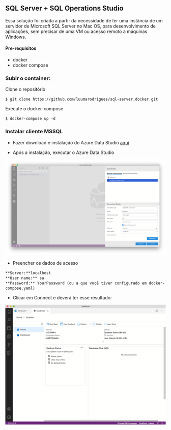 ## SQL Server + SQL Operations Studio

Essa solução foi criada a partir da necessidade de ter uma instância de um servidor de Microsoft SQL Server no Mac OS, para desenvolvimento de aplicações, sem precisar de uma VM ou acesso remoto a máquinas Windows.

#### Pre-requisitos
* docker
* docker compose

### Subir o container:

Clone o repositório

```
$ git clone https://github.com/luumarodrigues/sql-server.docker.git
```
Execute o docker-compose

```
$ docker-compose up -d
```

### Instalar cliente MSSQL

- Fazer download e instalação do Azure Data Studio [aqui](https://docs.microsoft.com/en-us/sql/azure-data-studio/download?view=sql-server-2017)

- Após a instalação, executar o Azure Data Studio
<p align="center">
  <img src="azure_data_studio_01.png" alt="azure_data_studio_01" />
</p>

- Preencher os dados de acesso

```
**Server:**localhost
**User name:** sa
**Password:** YourPassword (ou a que você tiver configurado em docker-compose.yaml)
```
- Clicar em Connect e deverá ter esse resultado:
<p align="center">
  <img src="azure_data_studio_02.png" alt="azure_data_studio_02" />
</p>





